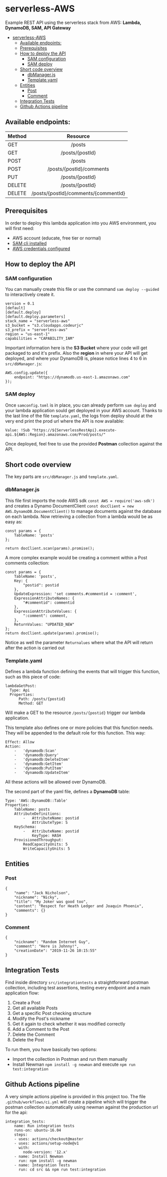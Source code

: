 # serverless-AWS
Example REST API using the serverless stack from AWS: **Lambda, DynamoDB, SAM, API Gateway**

- [serverless-AWS](#serverless-aws)
  - [Available endpoints:](#available-endpoints)
  - [Prerequisites](#prerequisites)
  - [How to deploy the API](#how-to-deploy-the-api)
    - [SAM configuration](#sam-configuration)
    - [SAM deploy](#sam-deploy)
  - [Short code overview](#short-code-overview)
    - [dbManager.js](#dbmanagerjs)
    - [Template.yaml](#templateyaml)
  - [Entities](#entities)
    - [Post](#post)
    - [Comment](#comment)
  - [Integration Tests](#integration-tests)
  - [Github Actions pipeline](#github-actions-pipeline)

## Available endpoints:
| Method | Resource                             |
| ------ |:------------------------------------:|
| GET    | /posts                               |
| GET    | /posts/{postId}                      |
| POST   | /posts                               |
| POST   | /posts/{postId}/comments             |
| PUT    | /posts/{postId}                      |
| DELETE | /posts/{postId}                      |
| DELETE | /posts/{postId}/comments/{commentId} |

## Prerequisites
In order to deploy this lambda application into you AWS environment, you will first need:
- AWS account (educate, free tier or normal)
- [SAM cli installed](https://docs.aws.amazon.com/serverless-application-model/latest/developerguide/serverless-sam-cli-install.html)
- [AWS credentials configured](https://docs.aws.amazon.com/sdk-for-java/v1/developer-guide/setup-credentials.html)

## How to deploy the API
### SAM configuration
You can manually create this file or use the command `sam deploy --guided` to interactively create it.

```
version = 0.1
[default]
[default.deploy]
[default.deploy.parameters]
stack_name = "serverless-aws"
s3_bucket = "s3.cloudapps.codeurjc"
s3_prefix = "serverless-aws"
region = "us-east-1"
capabilities = "CAPABILITY_IAM"
```

Important information here is the **S3 Bucket** where your code will get packaged to and it's prefix. Also the **region** in where your API will get deployed, and where your DynamoDB is, please notice lines 4 to 6 in `src/dbManager.js`:

```
AWS.config.update({
    endpoint: "https://dynamodb.us-east-1.amazonaws.com"
});
```
### SAM deploy
Once `samconfig.toml` is in place, you can already perform `sam deploy` and your lambda application sould get deployed in your AWS account. Thanks to the last line of the file `template.yaml`, the logs from deploy should at the very end print the prod url where the API is now available:

```
Value: !Sub "https://${ServerlessRestApi}.execute-api.${AWS::Region}.amazonaws.com/Prod/posts/"
```

Once deployed, feel free to use the provided **Postman** collection against the API.

## Short code overview
The key parts are `src/dbManager.js` and `template.yaml`.
### dbManager.js
This file first imports the node AWS sdk `const AWS = require('aws-sdk')` and creates a Dynamo DocumentClient `const docClient = new AWS.DynamoDB.DocumentClient()` to manage documents against the database on each lambda. Now retrieving a collection from a lambda would be as easy as:

```
const params = {
    TableName: 'posts'
};

return docClient.scan(params).promise();
```

A more complex example would be creating a comment within a Post comments collection: 
```
const params = {
    TableName: 'posts',
    Key: {
        "postid": postid
    },
    UpdateExpression: 'set comments.#commentid = :comment',
    ExpressionAttributeNames: {
        "#commentid": commentid
    },
    ExpressionAttributeValues: {
        ":comment": comment,
    },
    ReturnValues: "UPDATED_NEW"
};
return docClient.update(params).promise();
```

Notice as well the parameter `Returnalues` where what the API will return after the action is carried out

### Template.yaml
Defines a lambda function defining the events that will trigger this function, such as this piece of code:
```
lambdaGetPost:
  Type: Api
  Properties:
      Path: /posts/{postid}
      Method: GET
```
Will make a GET to the resource `/posts/{postid}` trigger our lambda application.

This template also defines one or more policies that this function needs. They will be appended to the default role for this function. This way:
```
Effect: Allow
Action:
    -   'dynamodb:Scan'
    -   'dynamodb:Query'
    -   'dynamodb:DeleteItem'
    -   'dynamodb:GetItem'
    -   'dynamodb:PutItem'
    -   'dynamodb:UpdateItem'
```

All these actions will be allowed over DynamoDB.

The second part of the yaml file, defines a **DynamoDB** table:
```
Type: 'AWS::DynamoDB::Table'
Properties:
    TableName: posts
    AttributeDefinitions:
        -   AttributeName: postid
            AttributeType: S
    KeySchema:
        -   AttributeName: postid
            KeyType: HASH
    ProvisionedThroughput:
        ReadCapacityUnits: 5
        WriteCapacityUnits: 5
```

## Entities
### Post
```
{
	"name": "Jack Nicholson",
	"nickname": "Nicky",
	"title": "My Joker was good too",
	"content": "Respect for Heath Ledger and Joaquin Phoenix",
	"comments": {}
}
```

### Comment
```
{
	"nickname": "Random Internet Guy",
	"comment": "Here is Johnny!",
	"creationDate": "2019-11-26 10:15:55"
}
```

## Integration Tests
Find inside directory `src/integrationtests` a straightforward postman collection, including test assertions, testing every endpoint and a main application flow:
1. Create a Post
2. Get all available Posts
3. Get a specific Post checking structure
4. Modify the Post's nickname
5. Get it again to check whether it was modified correctly
6. Add a Comment to the Post
7. Delete the Comment
8. Delete the Post

To run them, you have basically two options:
- Import the collection in Postman and run them manually
- Install Newman `npm install -g newman` and execute `npm run test:integration`

## Github Actions pipeline
A very simple actions pipeline is provided in this project too. The file `.github/workflows/ci.yml` will create a pipeline which will trigger the postman collection automatically using newman against the production url for the api:
```
integration_tests:
    name: Run integration tests
    runs-on: ubuntu-16.04
    steps:
    - uses: actions/checkout@master
    - uses: actions/setup-node@v1
      with:
        node-version: '12.x'
    - name: Install Newman
      run: npm install -g newman
    - name: Integration Tests
      run: cd src && npm run test:integration
```